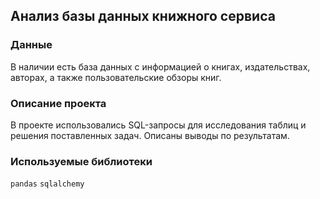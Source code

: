 ## Анализ базы данных книжного сервиса


### Данные

В наличии есть база данных с информацией о книгах, издательствах, авторах, а также пользовательские обзоры книг. 

### Описание проекта

В проекте использовались SQL-запросы для исследования таблиц и решения поставленных задач. Описаны выводы по результатам. 


### Используемые библиотеки

`pandas` `sqlalchemy`
